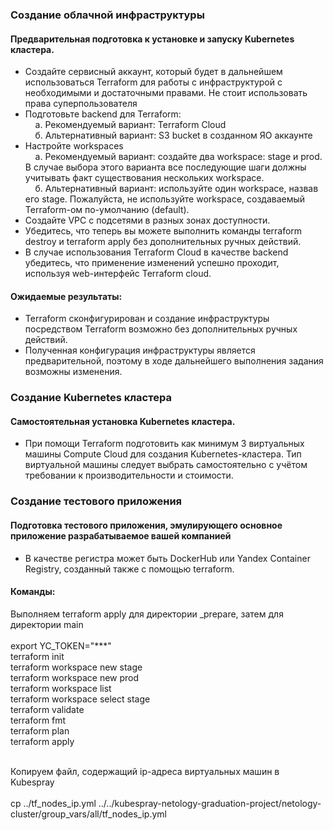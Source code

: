 ### Создание облачной инфраструктуры
#### Предварительная подготовка к установке и запуску Kubernetes кластера.
* Создайте сервисный аккаунт, который будет в дальнейшем использоваться Terraform для работы с инфраструктурой с необходимыми и достаточными правами. Не стоит использовать права суперпользователя
* Подготовьте backend для Terraform:
  <br>&nbsp; &nbsp; а. Рекомендуемый вариант: Terraform Cloud
  <br>&nbsp; &nbsp; б. Альтернативный вариант: S3 bucket в созданном ЯО аккаунте
* Настройте workspaces
  <br>&nbsp; &nbsp; а. Рекомендуемый вариант: создайте два workspace: stage и prod. В случае выбора этого варианта все последующие шаги должны учитывать факт существования нескольких workspace.
  <br>&nbsp; &nbsp; б. Альтернативный вариант: используйте один workspace, назвав его stage. Пожалуйста, не используйте workspace, создаваемый Terraform-ом по-умолчанию (default).
* Создайте VPC с подсетями в разных зонах доступности.
* Убедитесь, что теперь вы можете выполнить команды terraform destroy и terraform apply без дополнительных ручных действий.
* В случае использования Terraform Cloud в качестве backend убедитесь, что применение изменений успешно проходит, используя web-интерфейс Terraform cloud.

#### Ожидаемые результаты:
* Terraform сконфигурирован и создание инфраструктуры посредством Terraform возможно без дополнительных ручных действий.
* Полученная конфигурация инфраструктуры является предварительной, поэтому в ходе дальнейшего выполнения задания возможны изменения.

### Создание Kubernetes кластера
#### Самостоятельная установка Kubernetes кластера.
* При помощи Terraform подготовить как минимум 3 виртуальных машины Compute Cloud для создания Kubernetes-кластера. Тип виртуальной машины следует выбрать самостоятельно с учётом требовании к производительности и стоимости.

### Создание тестового приложения
#### Подготовка тестового приложения, эмулирующего основное приложение разрабатываемое вашей компанией
* В качестве регистра может быть DockerHub или Yandex Container Registry, созданный также с помощью terraform.

#### Команды:
Выполняем terraform apply для директории _prepare, затем для директории main
<br><br>export YC_TOKEN="***"
<br>terraform init
<br>terraform workspace new stage
<br>terraform workspace new prod
<br>terraform workspace list
<br>terraform workspace select stage
<br>terraform validate
<br>terraform fmt
<br>terraform plan
<br>terraform apply

<br>Копируем файл, содержащий ip-адреса виртуальных машин в Kubespray
<br><br>cp ../tf_nodes_ip.yml ../../kubespray-netology-graduation-project/netology-cluster/group_vars/all/tf_nodes_ip.yml

